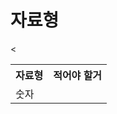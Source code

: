 # 자료형

<table>
<tr>
<th>
자료형
</th>
<th>
적어야 할거
</th>
</tr>
<tr>
<td>
숫자
</td>
<td>
</td
</tr>
<tr>
<
</tr>
</table>
